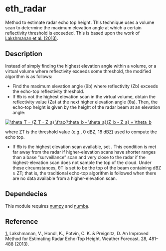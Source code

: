 # eth_radar

Method to estimate radar echo top height. This technique uses a volume scan to determine the maximum elevation angle at which a certain reflectivity threshold is exceeded. This is based upon the work of [Lakshmanan et al. (2013)][1].

## Description

Instead of simply finding the highest elevation angle within a volume, or a virtual volume where reflectivity exceeds some threshold, the modified algorithm is as follows:

- Find the maximum elevation angle (θb) where reflectivity (Zb) exceeds the echo-top reflectivity threshold. 
- If θb is not the highest elevation scan in the virtual volume, obtain the reflectivity value (Za) at the next higher elevation angle (θa). Then, the echo-top height is given by the height of the radar beam at an elevation angle:

<a href="https://www.codecogs.com/eqnedit.php?latex=\theta_T&space;=&space;(Z_T&space;-&space;Z_a)&space;\frac{\theta_b&space;-&space;\theta_a}{Z_b&space;-&space;Z_a}&space;&plus;&space;\theta_b" target="_blank"><img src="https://latex.codecogs.com/gif.latex?\theta_T&space;=&space;(Z_T&space;-&space;Z_a)&space;\frac{\theta_b&space;-&space;\theta_a}{Z_b&space;-&space;Z_a}&space;&plus;&space;\theta_b" title="\theta_T = (Z_T - Z_a) \frac{\theta_b - \theta_a}{Z_b - Z_a} + \theta_b" /></a>

where ZT is the threshold value (e.g., 0 dBZ, 18 dBZ) used to compute the echo top.

- If θb is the highest elevation scan available, set . This condition is met far away from the radar if higher-elevation scans have shorter ranges than a base “surveillance” scan and very close to the radar if the highest-elevation scan does not sample the top of the cloud. Under these circumstances, θT is set to be the top of the beam containing dBZ ≥ ZT; that is, the traditional echo-top algorithm is followed when there are no data available from a higher-elevation scan.

## Dependecies

This module requires [numpy][2] and [numba][3].

## Reference

[1.][1] Lakshmanan, V., Hondl, K., Potvin, C. K. & Preignitz, D. An Improved Method for Estimating Radar Echo-Top Height. Weather Forecast. 28, 481–488 (2013).

[1]: https://journals.ametsoc.org/doi/10.1175/WAF-D-12-00084.1
[2]: http://www.numpy.org/
[3]: http://numba.pydata.org/